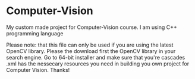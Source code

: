 # Computer-Vision
My custom made project for Computer-Vision course. I am using C++ programming language

Please note: that this file can only be used if you are using the latest OpenCV library. Please the download first the OpenCV library in your search engine. Go to 64-bit installer and make sure that you're cascades .xml has the nessecary resources you need in building you own project for Computer Vision. Thanks!
